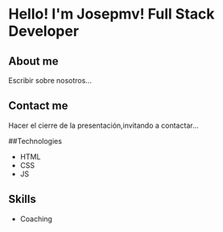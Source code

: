 # Hello! I'm Josepmv! Full Stack Developer

## About me

Escribir sobre nosotros...

## Contact me

Hacer el cierre de la presentación,invitando a contactar...

##Technologies

- HTML
- CSS
- JS

## Skills

- Coaching

